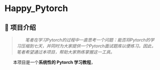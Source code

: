 # Happy_Pytorch

## 🎯 项目介绍

> &emsp;&emsp;*笔者在学习Pytorch的过程中一直思考一个问题：能否将Pytorch的学习压缩到七天，并同时为大家提供一个Pytorch面试题库以便练习。因此，笔者希望通过本项目，帮助大家熟练掌握这一工具。*

&emsp;&emsp;本项目是一个**系统性的 Pytorch 学习教程**，
